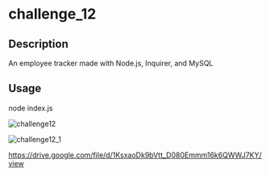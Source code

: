# challenge_12

## Description
An employee tracker made with Node.js, Inquirer, and MySQL

## Usage
node index.js

![challenge12](https://user-images.githubusercontent.com/104324965/183158624-3bec89d1-acc4-4595-9609-33a835ba7461.jpg)

![challenge12_1](https://user-images.githubusercontent.com/104324965/183158635-e9351d79-0208-42ab-a71e-ff98fd76c9d3.jpg)

https://drive.google.com/file/d/1KsxaoDk9bVtt_D080Emmm16k6QWWJ7KY/view
